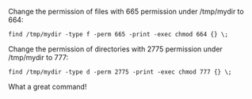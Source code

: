 <!---
markmeta_author: wongoo
markmeta_date: 2011-12-13 07:26:33
slug: batch_mod_permission_by_pattern_in_linux
markmeta_title: Linux批量修改符合某一条件文件权限
wordpress_id: 183
markmeta_categories: Experience
markmeta_tags: Linux,chmod
-->

Change the permission of files with 665 permission under /tmp/mydir to 664:

    find /tmp/mydir -type f -perm 665 -print -exec chmod 664 {} \;


Change the permission of directories with 2775 permission under /tmp/mydir to 777:

    find /tmp/mydir -type d -perm 2775 -print -exec chmod 777 {} \;


What a great command! 
